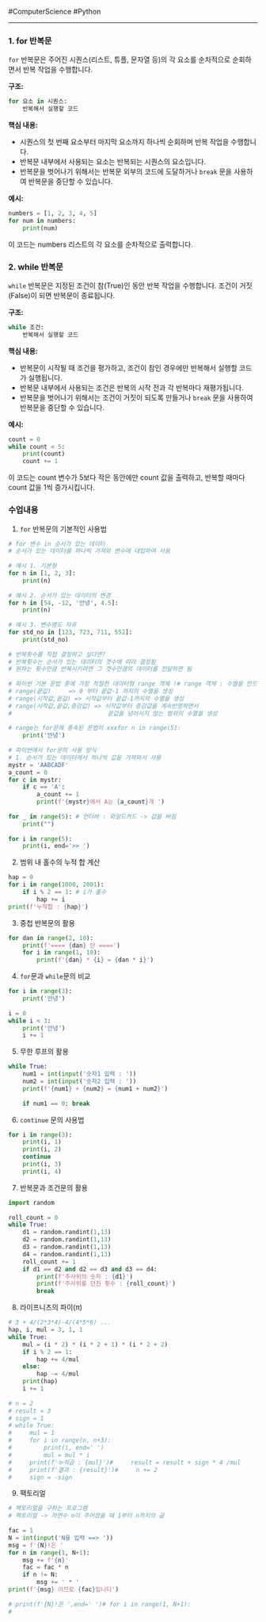 #ComputerScience #Python 

---
### 1. for 반복문
`for` 반복문은 주어진 시퀀스(리스트, 튜플, 문자열 등)의 각 요소를 순차적으로 순회하면서 반복 작업을 수행합니다.

**구조:**
```python
for 요소 in 시퀀스:
    반복해서 실행할 코드
```

**핵심 내용:**
- 시퀀스의 첫 번째 요소부터 마지막 요소까지 하나씩 순회하며 반복 작업을 수행합니다.
- 반복문 내부에서 사용되는 요소는 반복되는 시퀀스의 요소입니다.
- 반복문을 벗어나기 위해서는 반복문 외부의 코드에 도달하거나 `break` 문을 사용하여 반복문을 중단할 수 있습니다.

**예시:**
```python
numbers = [1, 2, 3, 4, 5]
for num in numbers:
    print(num)
```
이 코드는 numbers 리스트의 각 요소를 순차적으로 출력합니다.

### 2. while 반복문
`while` 반복문은 지정된 조건이 참(True)인 동안 반복 작업을 수행합니다. 조건이 거짓(False)이 되면 반복문이 종료됩니다.

**구조:**
```python
while 조건:
    반복해서 실행할 코드
```

**핵심 내용:**
- 반복문이 시작될 때 조건을 평가하고, 조건이 참인 경우에만 반복해서 실행할 코드가 실행됩니다.
- 반복문 내부에서 사용되는 조건은 반복의 시작 전과 각 반복마다 재평가됩니다.
- 반복문을 벗어나기 위해서는 조건이 거짓이 되도록 만들거나 `break` 문을 사용하여 반복문을 중단할 수 있습니다.

**예시:**
```python
count = 0
while count < 5:
    print(count)
    count += 1
```
이 코드는 count 변수가 5보다 작은 동안에만 count 값을 출력하고, 반복할 때마다 count 값을 1씩 증가시킵니다.


### 수업내용
1. `for` 반복문의 기본적인 사용법
```python
# for 변수 in 순서가 있는 데이터  
# 순서가 있는 데이터를 하나씩 가져와 변수에 대입하여 사용  
  
# 예시 1. 기본형  
for n in [1, 2, 3]:  
    print(n)  
  
# 예시 2. 순서가 있는 데이터의 변경  
for n in [54, -12, '안녕', 4.5]:  
    print(n)  
  
# 예시 3. 변수명도 자유  
for std_no in [123, 723, 711, 552]:  
    print(std_no)  
  
# 반복횟수를 직접 결정하고 싶다면?  
# 반복횟수는 순서가 있는 데이터의 갯수에 따라 결정됨  
# 원하는 횟수만큼 반복시키려면 그 갯수만큼의 데이터를 전달하면 됨  
  
# 파이썬 기본 문법 중에 가장 적절한 데이터형 range 객체 !# range 객체 : 수열을 만드는 객체  
# range(끝값)     => 0 부터 끝값-1 까지의 수열을 생성  
# range(시작값,끝값) => 시작값부터 끝값-1까지의 수열을 생성  
# range(시작값,끝값,증감값) => 시작값부터 증감값을 계속반영하면서  
#                           끝값을 넘어서지 않는 범위의 수열을 생성  
  
# range는 for문에 종속된 문법이 xxxfor n in range(5):  
    print('안녕')  
  
# 파이썬에서 for문의 사용 방식  
# 1. 순서가 있는 데이터에서 하나씩 값을 가져와서 사용  
mystr = 'AABCADF'  
a_count = 0  
for c in mystr:  
    if c == 'A':  
        a_count += 1  
        print(f'{mystr}에서 A는 {a_count}개 ')  
  
for _ in range(5): # 언더바 : 와일드카드 -> 값을 버림  
    print("")  
  
for i in range(5):  
    print(i, end='>> ')
```

2. 범위 내 홀수의 누적 합 계산
``` python
hap = 0  
for i in range(1000, 2001):  
    if i % 2 == 1: # i가 홀수  
        hap += i  
print(f'누적합 : {hap}')
```

3. 중첩 반복문의 활용
```python
for dan in range(2, 10):  
    print(f'==== {dan} 단 ====')  
    for i in range(1, 10):  
        print(f'{dan} * {i} = {dan * i}')
```

4. `for`문과 `while`문의 비교
```python
for i in range(3):  
    print('안녕')  
  
i = 0  
while i < 3:  
    print('안녕')  
    i += 1
```

5. 무한 루프의 활용
```python
while True:  
    num1 = int(input('숫자1 입력 : '))  
    num2 = int(input('숫자2 입력 : '))  
    print(f'{num1} + {num2} = {num1 + num2}')  
  
    if num1 == 0: break
```

6. `continue` 문의 사용법
```python
for i in range(3):  
    print(i, 1)  
    print(i, 2)  
    continue  
    print(i, 3)  
    print(i, 4)
```

7. 반복문과 조건문의 활용
```python
import random  
  
roll_count = 0  
while True:  
    d1 = random.randint(1,13)  
    d2 = random.randint(1,13)  
    d3 = random.randint(1,13)  
    d4 = random.randint(1,13)  
    roll_count += 1  
    if d1 == d2 and d2 == d3 and d3 == d4:  
        print(f'주사위의 숫자 : {d1}')  
        print(f'주사위를 던진 횟수 : {roll_count}')  
        break
```

8. 라이프니츠의 파이(π)
```python
# 3 + 4/(2*3*4)-4/(4*5*6) ...  
hap, i, mul = 3, 1, 1  
while True:  
    mul = (i * 2) * (i * 2 + 1) * (i * 2 + 2)  
    if i % 2 == 1:  
        hap += 4/mul  
    else:  
        hap -= 4/mul  
    print(hap)  
    i += 1  
    
# n = 2  
# result = 3  
# sign = 1  
# while True:  
#     mul = 1  
#     for i in range(n, n+3):  
#         print(i, end=' ')  
#         mul = mul * i  
#     print(f'누적곱 : {mul}')#     result = result + sign * 4 /mul  
#     print(f'결과 : {result}')#     n += 2  
#     sign = -sign
```

9. 팩토리얼
```python
# 팩토리얼을 구하는 프로그램  
# 팩토리얼 -> 자연수 n이 주어졌을 때 1부터 n까지의 곲  
  
fac = 1  
N = int(input('N을 입력 ==> '))  
msg = f'{N}!은 '  
for n in range(1, N+1):  
    msg += f'{n}'  
    fac = fac * n  
    if n != N:  
        msg += ' * '  
print(f'{msg} 이므로 {fac}입니다')  
  
# print(f'{N}!은 ',end=' ')# for i in range(1, N+1):  
#
```